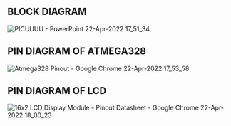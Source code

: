 ## BLOCK DIAGRAM

![PICUUUU - PowerPoint 22-Apr-2022 17_51_34](https://user-images.githubusercontent.com/101447824/164715449-33ade9a4-aa5e-49d4-883f-8e2be7838785.png)

## PIN DIAGRAM OF ATMEGA328
![Atmega328 Pinout - Google Chrome 22-Apr-2022 17_53_58](https://user-images.githubusercontent.com/101447824/164715490-53963441-2f17-4b1f-97af-eb369b7cddfe.png)

## PIN DIAGRAM OF LCD
![16x2 LCD Display Module - Pinout   Datasheet - Google Chrome 22-Apr-2022 18_00_23](https://user-images.githubusercontent.com/101447824/164715535-d7c6365f-cea0-4cb1-8941-62c300ba61b3.png)
